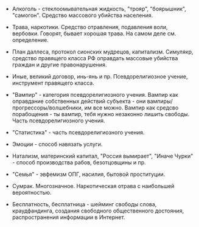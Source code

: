 - Алкоголь - стеклоомывательная жидкость, "трояр", "боярышник", "самогон".
Средство массового убийства населения.

- Трава, наркотики. Средство отравления, подавления воли, вербовки. Говорят, бывает хорошая трава. На самом деле см. определение.

- План даллеса, протокол сионских мудрецов, капитализм.
Симулякр, средство правящего класса РФ оправдать массовые убийства граждан и другие правонарушения.

- Иные, великий договор, инь-янь и пр. Псевдорелигиозное учение, инструмент правящего класса.

- "Вампир" - категория псевдорелигиозного учения. Вампир как оправдание собственных действий субъекта - они вампиры/прогрессоры/волшебники, им все можно. Вампир как средсво порабощения - ты вампир, тебя нужно незаконно лишить свободы. Часть псевдорелигиозного учения.

- "Статистика" - часть псевдорелигиозного учения.

- Эмоции - способ навязать услуги. 

- Натализм, материнский капитал, "Россия вымирает", "Иначе Чурки" - способ производства рабов, безотцовщины и пр.

- "Семья" - эвфемизм ОПГ, насилия, бытовой проституции. 

- Сумрак. Многозначное. Наркотическая отрава с наибольшей вероятностью.

- Бесплатность, бесплатница - шейминг свободы слова, краудфандинга, создания свободного общественного достояния, распространения информации в Интернет.
